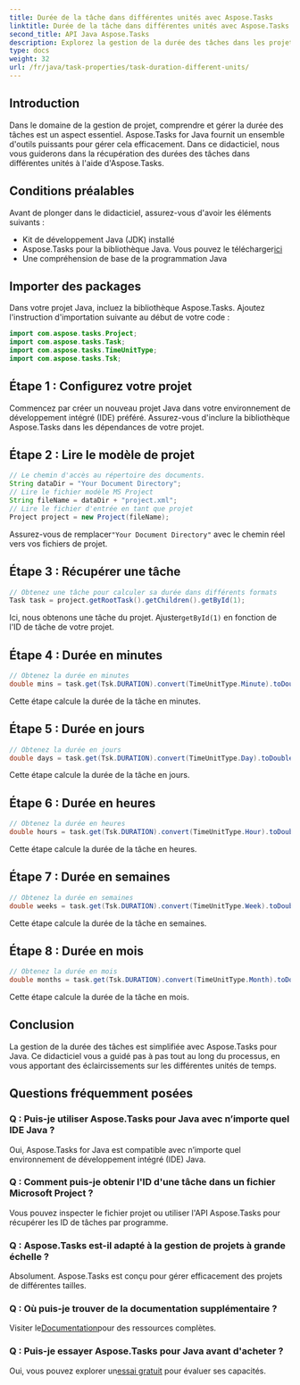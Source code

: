 ```yaml
---
title: Durée de la tâche dans différentes unités avec Aspose.Tasks
linktitle: Durée de la tâche dans différentes unités avec Aspose.Tasks
second_title: API Java Aspose.Tasks
description: Explorez la gestion de la durée des tâches dans les projets Java avec Aspose.Tasks. Calculez et convertissez avec précision les durées en minutes, jours, heures, semaines et mois.
type: docs
weight: 32
url: /fr/java/task-properties/task-duration-different-units/
---
```

## Introduction
Dans le domaine de la gestion de projet, comprendre et gérer la durée des tâches est un aspect essentiel. Aspose.Tasks for Java fournit un ensemble d'outils puissants pour gérer cela efficacement. Dans ce didacticiel, nous vous guiderons dans la récupération des durées des tâches dans différentes unités à l'aide d'Aspose.Tasks.
## Conditions préalables
Avant de plonger dans le didacticiel, assurez-vous d'avoir les éléments suivants :
- Kit de développement Java (JDK) installé
-  Aspose.Tasks pour la bibliothèque Java. Vous pouvez le télécharger[ici](https://releases.aspose.com/tasks/java/)
- Une compréhension de base de la programmation Java
## Importer des packages
Dans votre projet Java, incluez la bibliothèque Aspose.Tasks. Ajoutez l'instruction d'importation suivante au début de votre code :
```java
import com.aspose.tasks.Project;
import com.aspose.tasks.Task;
import com.aspose.tasks.TimeUnitType;
import com.aspose.tasks.Tsk;
```
## Étape 1 : Configurez votre projet
Commencez par créer un nouveau projet Java dans votre environnement de développement intégré (IDE) préféré. Assurez-vous d'inclure la bibliothèque Aspose.Tasks dans les dépendances de votre projet.
## Étape 2 : Lire le modèle de projet
```java
// Le chemin d'accès au répertoire des documents.
String dataDir = "Your Document Directory";
// Lire le fichier modèle MS Project
String fileName = dataDir + "project.xml";
// Lire le fichier d'entrée en tant que projet
Project project = new Project(fileName);
```
 Assurez-vous de remplacer`"Your Document Directory"` avec le chemin réel vers vos fichiers de projet.
## Étape 3 : Récupérer une tâche
```java
// Obtenez une tâche pour calculer sa durée dans différents formats
Task task = project.getRootTask().getChildren().getById(1);
```
 Ici, nous obtenons une tâche du projet. Ajuster`getById(1)` en fonction de l'ID de tâche de votre projet.
## Étape 4 : Durée en minutes
```java
// Obtenez la durée en minutes
double mins = task.get(Tsk.DURATION).convert(TimeUnitType.Minute).toDouble();
```
Cette étape calcule la durée de la tâche en minutes.
## Étape 5 : Durée en jours
```java
// Obtenez la durée en jours
double days = task.get(Tsk.DURATION).convert(TimeUnitType.Day).toDouble();
```
Cette étape calcule la durée de la tâche en jours.
## Étape 6 : Durée en heures
```java
// Obtenez la durée en heures
double hours = task.get(Tsk.DURATION).convert(TimeUnitType.Hour).toDouble();
```
Cette étape calcule la durée de la tâche en heures.
## Étape 7 : Durée en semaines
```java
// Obtenez la durée en semaines
double weeks = task.get(Tsk.DURATION).convert(TimeUnitType.Week).toDouble();
```
Cette étape calcule la durée de la tâche en semaines.
## Étape 8 : Durée en mois
```java
// Obtenez la durée en mois
double months = task.get(Tsk.DURATION).convert(TimeUnitType.Month).toDouble();
```
Cette étape calcule la durée de la tâche en mois.
## Conclusion
La gestion de la durée des tâches est simplifiée avec Aspose.Tasks pour Java. Ce didacticiel vous a guidé pas à pas tout au long du processus, en vous apportant des éclaircissements sur les différentes unités de temps.
## Questions fréquemment posées
### Q : Puis-je utiliser Aspose.Tasks pour Java avec n’importe quel IDE Java ?
Oui, Aspose.Tasks for Java est compatible avec n’importe quel environnement de développement intégré (IDE) Java.
### Q : Comment puis-je obtenir l'ID d'une tâche dans un fichier Microsoft Project ?
Vous pouvez inspecter le fichier projet ou utiliser l'API Aspose.Tasks pour récupérer les ID de tâches par programme.
### Q : Aspose.Tasks est-il adapté à la gestion de projets à grande échelle ?
Absolument. Aspose.Tasks est conçu pour gérer efficacement des projets de différentes tailles.
### Q : Où puis-je trouver de la documentation supplémentaire ?
 Visiter le[Documentation](https://reference.aspose.com/tasks/java/)pour des ressources complètes.
### Q : Puis-je essayer Aspose.Tasks pour Java avant d'acheter ?
 Oui, vous pouvez explorer un[essai gratuit](https://releases.aspose.com/) pour évaluer ses capacités.